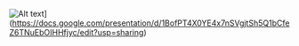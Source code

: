 ![Alt text](https://docs.google.com/presentation/d/1BofPT4X0YE4x7nSVgjtSh5Q1bCfeZ6TNuEbOIHHfjyc/edit?usp=sharing)](https://docs.google.com/presentation/d/1BofPT4X0YE4x7nSVgjtSh5Q1bCfeZ6TNuEbOIHHfjyc/edit?usp=sharing)
